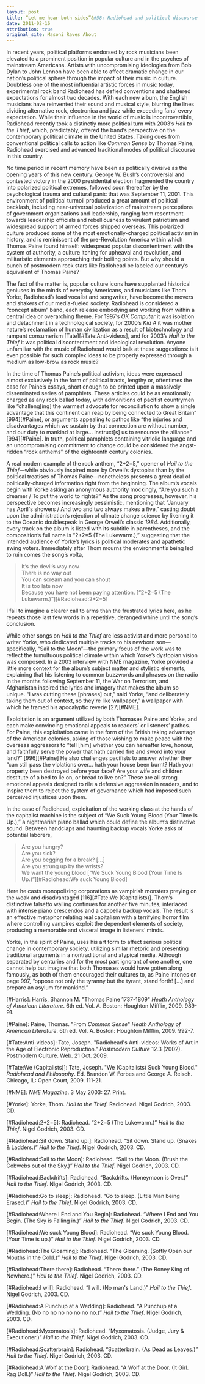 ```yaml
---
layout: post
title: “Let me hear both sides”&#58; Radiohead and political discourse
date: 2011-02-16
attribution: true
original_site: Masoni Raves About
---
```

In recent years, political platforms endorsed by rock musicians been elevated to a prominent position in popular culture and in the psyches of mainstream Americans. Artists with uncompromising ideologies from Bob Dylan to John Lennon have been able to affect dramatic change in our nation’s political sphere through the impact of their music in culture. Doubtless one of the most influential artistic forces in music today, experimental rock band Radiohead has defied conventions and shattered expectations for almost two decades. With each new album, the English musicians have reinvented their sound and musical style, blurring the lines dividing alternative rock, electronica and jazz while exceeding fans’ every expectation. While their influence in the world of music is incontrovertible, Radiohead recently took a distinctly more political turn with 2003’s *Hail to the Thief*, which, predictably, offered the band’s perspective on the contemporary political climate in the United States. Taking cues from conventional political calls to action like *Common Sense* by Thomas Paine, Radiohead exercised and advanced traditional modes of political discourse in this country.

No time period in recent memory have been as politically divisive as the opening years of this new century. George W. Bush’s controversial and contested victory in the 2000 presidential election fragmented the country into polarized political extremes, followed soon thereafter by the psychological trauma and cultural panic that was September 11, 2001. This environment of political turmoil produced a great amount of political backlash, including near-universal polarization of mainstream perceptions of government organizations and leadership, ranging from resentment towards leadership officials and rebelliousness to virulent patriotism and widespread support of armed forces shipped overseas. This polarized culture produced some of the most emotionally-charged political activism in history, and is reminiscent of the pre-Revolution America within which Thomas Paine found himself: widespread popular discontentment with the system of authority, a culture itching for upheaval and revolution, and militaristic elements approaching their boiling points. But why should a bunch of postmodern rock stars like Radiohead be labeled our century’s equivalent of Thomas Paine?

The fact of the matter is, popular culture icons have supplanted historical geniuses in the minds of everyday Americans, and musicians like Thom Yorke, Radiohead’s lead vocalist and songwriter, have become the movers and shakers of our media-fueled society. Radiohead is considered a “concept album” band, each release embodying and working from within a central idea or overarching theme. For 1997’s *OK Computer* it was isolation and detachment in a technological society, for 2000’s *Kid A* it was mother nature’s reclamation of human civilization as a result of biotechnology and rampant consumerism [Tate][#Tate:Anti-videos], and for 2003’s *Hail to the Thief* it was political discontentment and ideological revolution. Anyone unfamiliar with the music of Radiohead would balk at these suggestions: is it even possible for such complex ideas to be properly expressed through a medium as low-brow as rock music?

In the time of Thomas Paine’s political activism, ideas were expressed almost exclusively in the form of political tracts, lengthy or, oftentimes the case for Paine’s essays, short enough to be printed upon a massively disseminated series of pamphlets. These articles could be as emotionally charged as any rock ballad today, with admonitions of pacifist countrymen like “challeng\[ing] the warmest advocate for reconciliation to show a single advantage that this continent can reap by being connected to Great Britain” [994][#Paine], or arguments appealing to pathos like “the injuries and disadvantages which we sustain by that connection are without number, and our duty to mankind at large… instruct\[s] us to renounce the alliance” [994][#Paine]. In truth, political pamphlets containing vitriolic language and an uncompromising commitment to change could be considered the angst-ridden “rock anthems” of the eighteenth century colonies.

A real modern example of the rock anthem, “2+2=5,” opener of *Hail to the Thief*—while obviously inspired more by Orwell’s dystopias than by the political treatises of Thomas Paine—nonetheless presents a great deal of politically-charged information right from the beginning. The album’s vocals begin with Yorke asking an anonymous authority mockingly, “Are you such a dreamer / To put the world to rights?” As the song progresses, however, his perspective becomes increasingly pessimistic, mentioning that “January has April's showers / And two and two always makes a five,” casting doubt upon the administration’s rejection of climate change science by likening it to the Oceanic doublespeak in George Orwell’s classic *1984*. Additionally, every track on the album is listed with its subtitle in parentheses, and the composition’s full name is “2+2=5 (The Lukewarm.),” suggesting that the intended audience of Yorke’s lyrics is political moderates and apathetic swing voters. Immediately after Thom mourns the environment’s being led to ruin comes the song’s volta, 

> It’s the devil’s way now  
> There is no way out  
> You can scream and you can shout  
> It is too late now  
> Because you have not been paying attention. [“2+2=5 (The Lukewarm.)”][#Radiohead:2+2=5]

I fail to imagine a clearer call to arms than the frustrated lyrics here, as he repeats those last few words in a repetitive, deranged whine until the song’s conclusion.

While other songs on *Hail to the Thief* are less activist and more personal to writer Yorke, who dedicated multiple tracks to his newborn son—specifically, “Sail to the Moon”—the primary focus of the work was to reflect the tumultuous political climate within which Yorke’s dystopian vision was composed. In a 2003 interview with NME magazine, Yorke provided a little more context for the album’s subject matter and stylistic elements, explaining that his listening to common buzzwords and phrases on the radio in the months following September 11, the War on Terrorism, and Afghanistan inspired the lyrics and imagery that makes the album so unique. “I was cutting these \[phrases] out,” said Yorke, “and deliberately taking them out of context, so they're like wallpaper,” a wallpaper with which he framed his apocalyptic reverie [27][#NME].

Exploitation is an argument utilized by both Thomases Paine and Yorke, and each make convincing emotional appeals to readers’ or listeners’ pathos. For Paine, this exploitation came in the form of the British taking advantage of the American colonies, asking of those wishing to make peace with the overseas aggressors to “tell \[him] whether you can hereafter love, honour, and faithfully serve the power that hath carried fire and sword into your land?” [996][#Paine] He also challenges pacifists to answer whether they “can still pass the violations over… hath your house been burnt? Hath your property been destroyed before your face? Are your wife and children destitute of a bed to lie on, or bread to live on?” These are all strong emotional appeals designed to rile a defensive aggression in readers, and to inspire them to reject the system of governance which had imposed such perceived injustices upon them.

In the case of Radiohead, exploitation of the working class at the hands of the capitalist machine is the subject of “We Suck Young Blood (Your Time Is Up.),” a nightmarish piano ballad which could define the album’s distinctive sound. Between handclaps and haunting backup vocals Yorke asks of potential laborers, 

> Are you hungry?  
> Are you sick?  
> Are you begging for a break? \[...]  
> Are you strung up by the wrists?  
> We want the young blood [“We Suck Young Blood (Your Time Is Up.)”][#Radiohead:We suck Young Blood]

Here he casts monopolizing corporations as vampirish monsters preying on the weak and disadvantaged [116][#Tate:We (Capitalists)]. Thom’s distinctive falsetto wailing continues for another five minutes, interlaced with intense piano crescendos and a cappella backup vocals. The result is an effective metaphor relating real capitalism with a terrifying horror film where controlling vampires exploit the dependent elements of society, producing a memorable and visceral image in listeners’ minds.

Yorke, in the spirit of Paine, uses his art form to affect serious political change in contemporary society, utilizing similar rhetoric and presenting traditional arguments in a nontraditional and atypical media. Although separated by centuries and for the most part ignorant of one another, one cannot help but imagine that both Thomases would have gotten along famously, as both of them encouraged their cultures to, as Paine intones on page 997, “oppose not only the tyranny but the tyrant, stand forth! \[…] and prepare an asylum for mankind.”

[#Harris]: Harris, Shannon M. "Thomas Paine 1737-1809" *Heath Anthology of American Literature*. 6th ed. Vol. A. Boston: Houghton Mifflin, 2009. 989-91.

[#Paine]: Paine, Thomas. "From *Common Sense*" *Heath Anthology of American Literature*. 6th ed. Vol. A. Boston: Houghton Mifflin, 2009. 992-7.

[#Tate:Anti-videos]: Tate, Joseph. "Radiohead's Anti-videos: Works of Art in the Age of Electronic Reproduction." *Postmodern Culture* 12.3 (2002). Postmodern Culture. [Web](http://pmc.iath.virginia.edu/issue.502/12.3tate.html). 21 Oct. 2009.

[#Tate:We (Capitalists)]: Tate, Joseph. "We (Capitalists) Suck Young Blood." *Radiohead and Philosophy*. Ed. Brandon W. Forbes and George A. Reisch. Chicago, IL: Open Court, 2009. 111-21.

[#NME]: *NME Magazine*. 3 May 2003: 27. Print.

[#Yorke]: Yorke, Thom. *Hail to the Thief*. Radiohead. Nigel Godrich, 2003. CD.

[#Radiohead:2+2=5]: Radiohead. “2+2=5 (The Lukewarm.)” *Hail to the Thief*. Nigel Godrich, 2003. CD.

[#Radiohead:Sit down. Stand up.]: Radiohead. “Sit down. Stand up. (Snakes & Ladders.)” *Hail to the Thief*. Nigel Godrich, 2003. CD.

[#Radiohead:Sail to the Moon]: Radiohead. “Sail to the Moon. (Brush the Cobwebs out of the Sky.)” *Hail to the Thief*. Nigel Godrich, 2003. CD.

[#Radiohead:Backdrifts]: Radiohead. “Backdrifts. (Honeymoon is Over.)” *Hail to the Thief*. Nigel Godrich, 2003. CD.

[#Radiohead:Go to sleep]: Radiohead. “Go to sleep. (Little Man being Erased.)” *Hail to the Thief*. Nigel Godrich, 2003. CD.

[#Radiohead:Where I End and You Begin]: Radiohead. “Where I End and You Begin. (The Sky is Falling in.)” *Hail to the Thief*. Nigel Godrich, 2003. CD.

[#Radiohead:We suck Young Blood]: Radiohead. “We suck Young Blood. (Your Time is up.)” *Hail to the Thief*. Nigel Godrich, 2003. CD.

[#Radiohead:The Gloaming]: Radiohead. “The Gloaming. (Softly Open our Mouths in the Cold.)” *Hail to the Thief*. Nigel Godrich, 2003. CD.

[#Radiohead:There there]: Radiohead. “There there.” (The Boney King of Nowhere.)” *Hail to the Thief*. Nigel Godrich, 2003. CD.

[#Radiohead:I will]: Radiohead. “I will. (No man's Land.)” *Hail to the Thief*. Nigel Godrich, 2003. CD.

[#Radiohead:A Punchup at a Wedding]: Radiohead. “A Punchup at a Wedding. (No no no no no no no no.)” *Hail to the Thief*. Nigel Godrich, 2003. CD.

[#Radiohead:Myxomatosis]: Radiohead. “Myxomatosis. (Judge, Jury & Executioner.)” *Hail to the Thief*. Nigel Godrich, 2003. CD.

[#Radiohead:Scatterbrain]: Radiohead. “Scatterbrain. (As Dead as Leaves.)” *Hail to the Thief*. Nigel Godrich, 2003. CD.

[#Radiohead:A Wolf at the Door]: Radiohead. “A Wolf at the Door. (It Girl. Rag Doll.)” *Hail to the Thief*. Nigel Godrich, 2003. CD.